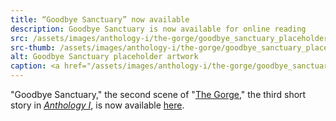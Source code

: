 ```yaml
---
title: “Goodbye Sanctuary” now available
description: Goodbye Sanctuary is now available for online reading
src: /assets/images/anthology-i/the-gorge/goodbye_sanctuary_placeholder_med.jpg
src-thumb: /assets/images/anthology-i/the-gorge/goodbye_sanctuary_placeholder_small.jpg
alt: Goodbye Sanctuary placeholder artwork
caption: <a href="/assets/images/anthology-i/the-gorge/goodbye_sanctuary_placeholder.jpg" target="_blank">AI placeholder artwork</a> generated above using <a href="https://creator.nightcafe.studio/creation/i5u3UBqXxBAg9fsMfcpD" target="_blank">SDXL 1.0</a> — <a href="https://creativecommons.org/publicdomain/zero/1.0/" target="_blank">CC0 1.0</a>
---
```


"Goodbye Sanctuary," the second scene of "[The Gorge](/anthology-i/the-gorge/)," the third short story in *[Anthology I](/anthology-i/)*, is now available [here](/anthology-i/the-gorge/goodbye-sanctuary/).